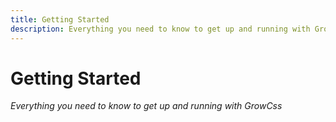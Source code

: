 ```yaml
---
title: Getting Started
description: Everything you need to know to get up and running with GrowCss
---
```


# Getting Started

_Everything you need to know to get up and running with GrowCss_
